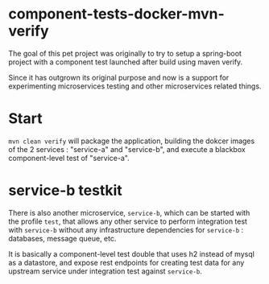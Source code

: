 # component-tests-docker-mvn-verify

The goal of this pet project was originally to try to setup a spring-boot project with a component test launched after 
build using maven verify.

Since it has outgrown its original purpose and now is a support for experimenting microservices testing and other 
microservices related things. 

# Start

`mvn clean verify` will package the application, building the dokcer images of the 2 services : "service-a" and "service-b", 
and execute a blackbox component-level test of "service-a".

# service-b testkit

There is also another microservice, `service-b`, which can be started with the profile `test`, that allows any other 
service to perform integration test with `service-b` without any infrastructure dependencies for `service-b` : databases, 
message queue, etc.

It is basically a component-level test double that uses h2 instead of mysql as a datastore, and expose rest endpoints for 
creating test data for any upstream service under integration test against `service-b`.